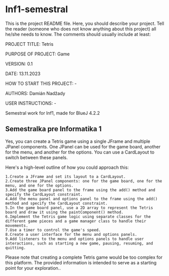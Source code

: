 # Inf1-semestral

This is the project README file. Here, you should describe your project.
Tell the reader (someone who does not know anything about this project)
all he/she needs to know. The comments should usually include at least:

PROJECT TITLE: Tetris

PURPOSE OF PROJECT: Game

VERSION: 0.1

DATE: 13.11.2023

HOW TO START THIS PROJECT: -

AUTHORS: Damián Nadžady

USER INSTRUCTIONS: -

 Semestral work for Inf1, made for BlueJ 4.2.2

## Semestralka pre Informatika 1
 Yes, you can create a Tetris game using a single JFrame and multiple JPanel components. One JPanel can be used for the game board, another for the menu, and another for the options. You can use a CardLayout to switch between these panels.

Here's a high-level outline of how you could approach this:

    1.Create a JFrame and set its layout to a CardLayout.
    2.Create three JPanel components: one for the game board, one for the menu, and one for the options.
    3.Add the game board panel to the frame using the add() method and specify the CardLayout constraint.
    4.Add the menu panel and options panel to the frame using the add() method and specify the CardLayout constraint.
    5.In the game board panel, use a 2D array to represent the Tetris board and draw it using the paintComponent() method.
    6.Implement the Tetris game logic using separate classes for the different game pieces and a game manager class to handle their movements.
    7.Use a timer to control the game's speed.
    8.Create a user interface for the menu and options panels.
    9.Add listeners to the menu and options panels to handle user interactions, such as starting a new game, pausing, resuming, and quitting.

Please note that creating a complete Tetris game would be too complex for this platform. The provided information is intended to serve as a starting point for your exploration..

